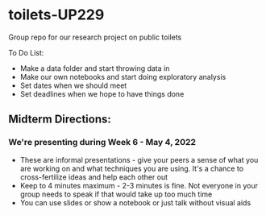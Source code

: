 # toilets-UP229
 Group repo for our research project on public toilets

To Do List:

- Make a data folder and start throwing data in
- Make our own notebooks and start doing exploratory analysis
- Set dates when we should meet
- Set deadlines when we hope to have things done
	
## Midterm Directions:
### We're presenting during Week 6 - May 4, 2022
- These are informal presentations - give your peers a sense of what you are working on and what techniques you are using. It's a chance to cross-fertilize ideas and help each other out
- Keep to 4 minutes maximum - 2-3 minutes is fine. Not everyone in your group needs to speak if that would take up too much time
- You can use slides or show a notebook or just talk without visual aids
